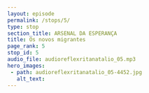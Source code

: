 ```yaml
---
layout: episode
permalink: /stops/5/
type: stop
section_title: ARSENAL DA ESPERANÇA
title: Os novos migrantes
page_rank: 5
stop_id: 5
audio_file: audioreflexritanatalio_05.mp3
hero_images:
 - path: audioreflexritanatalio_05-4452.jpg
   alt_text: 
---
```

